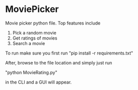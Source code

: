 # MoviePicker

Movie picker python file. Top features include

1. Pick a random movie
2. Get ratings of movies
3. Search a movie


To run make sure you first run
"pip install -r requirements.txt"

After, browse to the file location and simply just run

"python MovieRating.py"

in the CLI and a GUI will appear.
